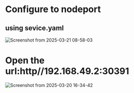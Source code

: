 # Configure to nodeport
## using sevice.yaml
![Screenshot from 2025-03-21 08-58-03](https://github.com/user-attachments/assets/34df4b60-e14f-4a7a-91cb-ad76c358957d)
# Open the url:http//192.168.49.2:30391
![Screenshot from 2025-03-20 16-34-42](https://github.com/user-attachments/assets/c804bac2-cec3-4eb2-aea9-985ec519e375)
